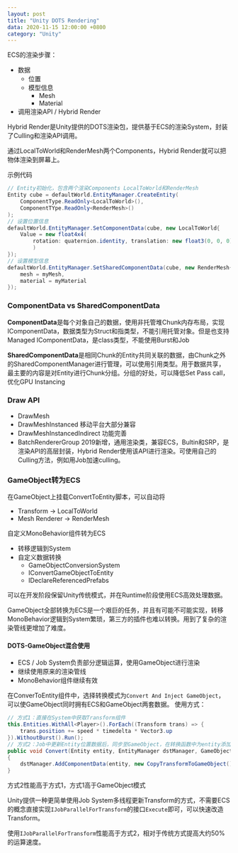 ```yaml
---
layout: post
title: "Unity DOTS Rendering"
data: 2020-11-15 12:00:00 +0800
category: "Unity"
---
```


ECS的渲染步骤：
- 数据
    - 位置
    - 模型信息
        - Mesh
        - Material
- 调用渲染API / Hybrid Render

Hybrid Render是Unity提供的DOTS渲染包，提供基于ECS的渲染System，封装了Culling和渲染API调用。

通过LocalToWorld和RenderMesh两个Components，Hybrid Render就可以把物体渲染到屏幕上。

示例代码
```csharp
// Entity初始化，包含两个渲染Components LocalToWorld和RenderMesh
Entity cube = defaultWorld.EntityManager.CreateEntity(
    ComponentType.ReadOnly<LocalToWorld>(),
    ComponentTYpe.ReadOnly<RenderMesh>()
);
// 设置位置信息
defaultWorld.EntityManager.SetComponentData(cube, new LocalToWorld{
    Value = new float4x4(
        rotation: quaternion.identity, translation: new float3(0, 0, 0)
        )
});
// 设置模型信息
defaultWorld.EntityManager.SetSharedComponentData(cube, new RenderMesh{
    mesh = myMesh,
    material = myMaterial
});
```
### ComponentData vs SharedComponentData

**ComponentData**是每个对象自己的数据，使用非托管堆Chunk内存布局，实现IComponentData，数据类型为Struct和指类型，不能引用托管对象。但是也支持Managed IComponentData，是class类型，不能使用Burst和Job

**SharedComponentData**是相同Chunk的Entity共同关联的数据，由Chunk之外的SharedComponentManager进行管理，可以使用引用类型。用于数据共享，最主要的内容是对Entity进行Chunk分组。分组的好处，可以降低Set Pass call，优化GPU Instancing

### Draw API
- DrawMesh
- DrawMeshInstanced 移动平台大部分兼容
- DrawMeshInstancedIndirect 功能完善
- BatchRendererGroup 2019新增，通用渲染类，兼容ECS，Bultin和SRP，是渲染API的高层封装，Hybrid Render使用该API进行渲染。可使用自己的Culling方法，例如用Job加速culling。

### GameObject转为ECS
在GameObject上挂载ConvertToEntity脚本，可以自动将
- Transform -> LocalToWorld
- Mesh Renderer -> RenderMesh

自定义MonoBehavior组件转为ECS
- 转移逻辑到System
- 自定义数据转换
    - GameObjectConversionSystem
    - IConvertGameObjectToEntity
    - IDeclareReferencedPrefabs

可以在开发阶段保留Unity传统模式，并在Runtime阶段使用ECS高效处理数据。

GameObject全部转换为ECS是一个艰巨的任务，并且有可能不可能实现，转移MonoBehavior逻辑到System繁琐，第三方的插件也难以转换。用到了复杂的渲染管线更增加了难度。

#### DOTS-GameObject混合使用
- ECS / Job System负责部分逻辑运算，使用GameObject进行渲染
- 继续使用原来的渲染管线
- MonoBehavior组件继续有效

在ConverToEntity组件中，选择转换模式为`Convert And Inject GameObject`，可以使GameObject同时拥有ECS和GameObject两套数据。
使用方式：
```csharp
// 方式1：直接在System中获取Transform组件
this.Entities.WithAll<Player>().ForEach((Transform trans) => {
    trans.position += speed * timedelta * Vector3.up
}).WithoutBurst().Run();
// 方式2：Job中更新Entity位置数据后，同步至GameObject，在转换函数中为entity添加CopyTransformToGameObject
public void Convert(Entity entity, EntityManager dstManager, GameObjectConversionSystem conversionSystem)
{
    dstManager.AddComponentData(entity, new CopyTransformToGameObject());
}
```
方式2性能高于方式1，方式1高于GameObject模式

Unity提供一种更简单使用Job System多线程更新Transform的方式，不需要ECS的概念直接实现`IJobParallelForTransform`的接口`Execute`即可，可以快速改造Transform。

使用`IJobParallelForTransform`性能高于方式2，相对于传统方式提高大约50%的运算速度。